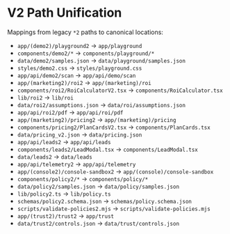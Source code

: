 # V2 Path Unification

Mappings from legacy `*2` paths to canonical locations:

- `app/(demo2)/playground2` → `app/playground`
- `components/demo2/*` → `components/playground/*`
- `data/demo2/samples.json` → `data/playground/samples.json`
- `styles/demo2.css` → `styles/playground.css`
- `app/api/demo2/scan` → `app/api/demo/scan`
- `app/(marketing2)/roi2` → `app/(marketing)/roi`
- `components/roi2/RoiCalculatorV2.tsx` → `components/RoiCalculator.tsx`
- `lib/roi2` → `lib/roi`
- `data/roi2/assumptions.json` → `data/roi/assumptions.json`
- `app/api/roi2/pdf` → `app/api/roi/pdf`
- `app/(marketing2)/pricing2` → `app/(marketing)/pricing`
- `components/pricing2/PlanCardsV2.tsx` → `components/PlanCards.tsx`
- `data/pricing_v2.json` → `data/pricing.json`
- `app/api/leads2` → `app/api/leads`
- `components/leads2/LeadModal.tsx` → `components/LeadModal.tsx`
- `data/leads2` → `data/leads`
- `app/api/telemetry2` → `app/api/telemetry`
- `app/(console2)/console-sandbox2` → `app/(console)/console-sandbox`
- `components/policy2/*` → `components/policy/*`
- `data/policy2/samples.json` → `data/policy/samples.json`
- `lib/policy2.ts` → `lib/policy.ts`
- `schemas/policy2.schema.json` → `schemas/policy.schema.json`
- `scripts/validate-policies2.mjs` → `scripts/validate-policies.mjs`
- `app/(trust2)/trust2` → `app/trust`
- `data/trust2/controls.json` → `data/trust/controls.json`
